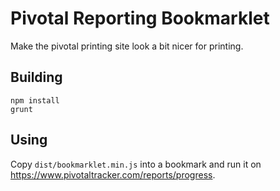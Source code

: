 Pivotal Reporting Bookmarklet
=============================

Make the pivotal printing site look a bit nicer for printing.

## Building

    npm install
    grunt

## Using

Copy `dist/bookmarklet.min.js` into a bookmark and run it on
https://www.pivotaltracker.com/reports/progress.
